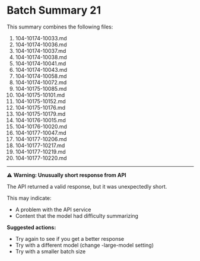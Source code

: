 # Batch Summary 21

This summary combines the following files:

1. 104-10174-10033.md
2. 104-10174-10036.md
3. 104-10174-10037.md
4. 104-10174-10038.md
5. 104-10174-10041.md
6. 104-10174-10043.md
7. 104-10174-10058.md
8. 104-10174-10072.md
9. 104-10175-10085.md
10. 104-10175-10101.md
11. 104-10175-10152.md
12. 104-10175-10176.md
13. 104-10175-10179.md
14. 104-10176-10015.md
15. 104-10176-10020.md
16. 104-10177-10047.md
17. 104-10177-10206.md
18. 104-10177-10217.md
19. 104-10177-10219.md
20. 104-10177-10220.md

---



⚠️ **Warning: Unusually short response from API**

The API returned a valid response, but it was unexpectedly short.

This may indicate:
- A problem with the API service
- Content that the model had difficulty summarizing

**Suggested actions:**
- Try again to see if you get a better response
- Try with a different model (change -large-model setting)
- Try with a smaller batch size
